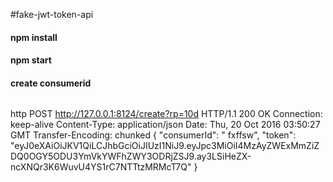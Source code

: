 #fake-jwt-token-api

#### npm install

#### npm start

#### create consumerid

>```bash
http POST http://127.0.0.1:8124/create?rp=10d
HTTP/1.1 200 OK
Connection: keep-alive
Content-Type: application/json
Date: Thu, 20 Oct 2016 03:50:27 GMT
Transfer-Encoding: chunked
{
    "consumerId": " fxffsw",
    "token": "eyJ0eXAiOiJKV1QiLCJhbGciOiJIUzI1NiJ9.eyJpc3MiOiI4MzAyZWExMmZiZDQ0OGY5ODU3YmVkYWFhZWY3ODRjZSJ9.ay3LSiHeZX-ncXNQr3K6WuvU4YS1rC7NTTtzMRMcT7Q"
}
>```
